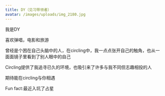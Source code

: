 ```yaml
---
title: DY（见习带领者）
avatar: /images/uploads/img_2180.jpg
---
```

我是DY

喜欢弹唱，电影和旅游

曾经是个困在自己头脑中的人，在circling中，我一点点张开自己的触角，也从一面面镜子里看到了别人眼中的自己

Circling提供了我追寻已久的环境，也吸引来了许多与我不同但志趣相投的人

期待能在circling与你相遇

Fun fact:最近入坑了占星